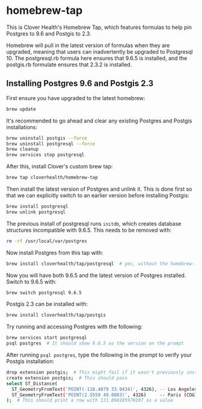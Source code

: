 # homebrew-tap

This is Clover Health's Homebrew Tap, which features formulas to help pin
Postgres to 9.6 and Postgis to 2.3.

Homebrew will pull in the latest version of formulas when they are upgraded,
meaning that users can inadvertently be upgraded to Postgresql 10. The
postgresql.rb formula here ensures that 9.6.5 is installed, and the postgis.rb
formulate ensures that 2.3.2 is installed.

## Installing Postgres 9.6 and Postgis 2.3

First ensure you have upgraded to the latest homebrew:

```sh
brew update
```

It's recommended to go ahead and clear any existing Postgres and Postgis
installations:

```sh
brew uninstall postgis --force
brew uninstall postgresql --force
brew cleanup
brew services stop postgresql
```

After this, install Clover's custom brew tap:

```sh
brew tap cloverhealth/homebrew-tap
```

Then install the latest version of Postgres and unlink it. This is done first so that
we can explicitly switch to an earlier version before installing Postgis:

```sh
brew install postgresql
brew unlink postgresql
```

The previous install of postgresql runs `initdb`, which creates database structures incompatible with 9.6.5. This needs to be removed with:

```sh
rm -rf /usr/local/var/postgres
```

Now install Postgres from this tap with:

```sh
brew install cloverhealth/tap/postgresql  # yes, without the homebrew-
```

Now you will have both 9.6.5 and the latest version of Postgres installed.
Switch to 9.6.5 with:

```sh
brew switch postgresql 9.6.5
```

Postgis 2.3 can be installed with:

```sh
brew install cloverhealth/tap/postgis
```

Try running and accessing Postgres with the following:

```sh
brew services start postgresql
psql postgres  # It should show 9.6.5 as the version on the prompt
```

After running `psql postgres`, type the following in the prompt to verify your Postgis installation:

```sh
drop extension postgis;  # This might fail if it wasn't previously installed
create extension postgis;  # This should pass
select ST_Distance(
  ST_GeometryFromText('POINT(-118.4079 33.9434)', 4326), -- Los Angeles (LAX)
  ST_GeometryFromText('POINT(2.5559 49.0083)', 4326)     -- Paris (CDG)
);  # This should print a row with 121.898285970107 as a value
```
